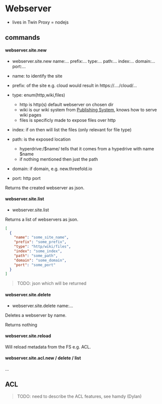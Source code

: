 # Webserver

- lives in Twin Proxy = nodejs

## commands

#### webserver.site.new

- webserver.site.new name:... prefix:... type:... path:... index:... domain:... port:...

- name: to identify the site
- prefix: of the site e.g. cloud would result in https://..../cloud/...
- type: enum(http,wiki,files)
  - http is http(s) default webserver on chosen dir
  - wiki is our wiki system from [Publishing System](threefold__publisher), knows how to serve wiki pages
  - files is specificly made to expose files over http
- index: if on then will list the files (only relevant for file type)
- path: is the exposed location
  - hyperdrive:/$name/ tells that it comes from a hypedrive with name $name
  - if nothing mentioned then just the path
- domain: if domain, e.g. new.threefold.io
- port: http port

Returns the created webserver as json.

#### webserver.site.list

- webserver.site.list

Returns a list of webservers as json.

```json
[
  {
    "name": "some_site_name",
    "prefix": "some_prefix",
    "type": "http/wiki/files",
    "index": "some_index",
    "path": "some_path",
    "domain": "some_domain",
    "port": "some_port"
  }
]
```

> TODO: json which will be returned

#### webserver.site.delete

- webserver.site.delete name:...

Deletes a webserver by name.

Returns nothing

#### webserver.site.reload

Will reload metadata from the FS e.g. ACL.

#### webserver.site.acl.new / delete / list

...

## ACL

> TODO: need to describe the ACL features, see hamdy (Dylan)